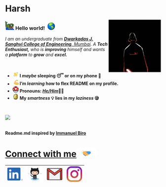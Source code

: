 # Harsh&nbsp;

<!-- 
    &nbsp; [![HitCount](http://hits.dwyl.com/harsh9987/harsh9987.svg)](http://hits.dwyl.com/harsh9987/harsh9987) 
-->

<img align="right" alt="Vader" src="https://github.com/harsh9987/harsh9987/blob/main/Assets/vader.gif" width="169" />

### <img src="https://github.com/harsh9987/harsh9987/blob/main/Assets/pepe-pepe-the-frog.gif" width="29px"> **Hello world!**&nbsp;<img src="https://github.com/harsh9987/harsh9987/blob/main/Assets/globe.gif" width="29px">

<p>
  <em>
    I am an undergraduate from <a href="https://djsce.ac.in//"> <b>Dwarkadas J. Sanghvi College of Engineering</b>, Mumbai</a>.  
    A <b>Tech Enthusiast,</b> who is <b>improving</b> himself and wants a <b>platform</b> to <b>grow</b> and <b>excel.
  </em>  
</p>

<br>

- <img alt="GIF" src="https://github.com/harsh9987/harsh9987/blob/main/Assets/wave.gif" width="20vw" /> I *maybe* **sleeping** 😴 or on my **phone** 📱
- <img alt="GIF" src="https://github.com/harsh9987/harsh9987/blob/main/Assets/flex.gif" width="20vw" /> I’m *learning* how to **flex README** on my **profile**.
- <img alt="GIF" src="https://github.com/IMMANUEL44/IMMANUEL44/blob/master/Assets/powerup.gif" width="20vw" /> **Pronouns:** [*He/Him*](https://pronoun.is/he)👱‍♂️
- <img alt="GIF" src="https://github.com/IMMANUEL44/IMMANUEL44/blob/master/Assets/coin.gif" width="20vw" /> My *smartness* 💡 lies in my *laziness* 😪

<br>
  
  ![](https://komarev.com/ghpvc/?username=harsh9987&color=red&style=flat&label=PROFILE+VIEWS)
    
<br>
  Readme.md inspired by <a href=https://github.com/IMMANUEL44> <b>Immanuel Biro</b>
    
  # Connect with me<img src="https://github.com/IMMANUEL44/IMMANUEL44/blob/master/Assets/Handshake.gif" height="30px">
  

  | [<img src="https://github.com/harsh9987/harsh9987/blob/main/Assets/LI-In-Bug.png" alt="Linkedin Logo" width="50">](https://www.linkedin.com/in/harsh9987/) | [<img src="https://github.com/harsh9987/harsh9987/blob/main/Assets/Octocat.png" alt="Github logo" width="50">](https://github.com/harsh9987) | [<img src="https://github.com/harsh9987/harsh9987/blob/main/Assets/gmail.png" alt="Gmail logo" width="50">](mailto:shaharsh24@gmail.com) | [<img src="https://github.com/harsh9987/harsh9987/blob/main/Assets/instagram.png" alt="Instagram Logo" width="50">](https://www.instagram.com/harsh_shah_1)
|:---:|:---:|:---:|:---:|




